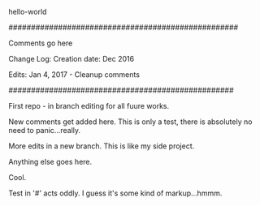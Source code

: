 
hello-world

###################################################

Comments go here

Change Log:
Creation date: Dec 2016

Edits:
   Jan 4, 2017 - Cleanup comments

##################################################

First repo - in branch editing for all fuure works.

New comments get added here. This is only a test, there is absolutely no need to panic...really.

More edits in a new branch. This is like my side project.

Anything else goes here.

Cool.

Test in '#' acts oddly. I guess it's some kind of markup...hmmm.

